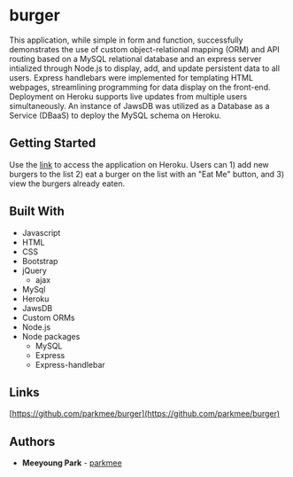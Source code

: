 # burger
This application, while simple in form and function, successfully demonstrates the use of custom object-relational mapping (ORM) and API routing based on a MySQL relational database and an express server intialized through Node.js to display, add, and update persistent data to all users. Express handlebars were implemented for templating HTML webpages, streamlining programming for data display on the front-end. Deployment on Heroku supports live updates from multiple users simultaneously. An instance of JawsDB was utilized as a Database as a Service (DBaaS) to deploy the MySQL schema on Heroku.

## Getting Started

Use the [link](https://me-eat-burger.herokuapp.com/) to access the application on Heroku. Users can 1) add new burgers to the list 2) eat a burger on the list with an "Eat Me" button, and 3) view the burgers already eaten.

## Built With

* Javascript
* HTML
* CSS
* Bootstrap
* jQuery
    * ajax
* MySql
* Heroku
* JawsDB
* Custom ORMs
* Node.js
* Node packages
    * MySQL
    * Express
    * Express-handlebar

## Links

[https://github.com/parkmee/burger](https://github.com/parkmee/burger)

## Authors

* **Meeyoung Park** - [parkmee](https://github.com/parkmee)